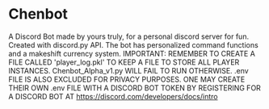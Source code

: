 # Chenbot
A Discord Bot made by yours truly, for a personal discord server for fun. Created with discord.py API. The bot has personalized command functions and a makeshift currency system.
IMPORTANT: REMEMBER TO CREATE A FILE CALLED 'player_log.pkl' TO KEEP A FILE TO STORE ALL PLAYER INSTANCES. Chenbot_Alpha_v1.py WILL FAIL TO RUN OTHERWISE.
.env FILE IS ALSO EXCLUDED FOR PRIVACY PURPOSES. ONE MAY CREATE THEIR OWN .env FILE WITH A DISCORD BOT TOKEN BY REGISTERING FOR A DISCORD BOT AT https://discord.com/developers/docs/intro
